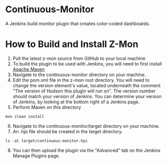# Continuous-Monitor
A Jenkins build monitor plugin that creates color-coded dashboards.

# How to Build and Install Z-Mon
1.  Pull the latest z-mon source from GitHub to your local machine
2.  To build the plugin to be used with Jenkins, you will need to first install [Apache Maven](http://maven.apache.org/download.cgi/) 
3.  Navigate to the continuous-monitor directory on your machine. 
4.  Edit the pom.xml file in the z-mon root directory.  You will need to change the version element's value, located 
underneath the comment "The version of Hudson this plugin will run on". The version number should match your version 
of Jenkins.  You can determine your version of Jenkins, by looking at the bottom right of a Jenkins page.
5.  Perform Maven on this directory
```
mvn clean install 
``` 
6.  Navigate to the continuous-monitor/target directory on your machine.
7.  An .hpi file should be created in the target directory. 
```
ls -al target/continuous-monitor.hpi
```
8.  You can then upload the plugin via the "Advanced" tab on the Jenkins Manage
Plugins page.


